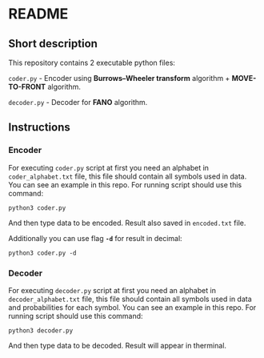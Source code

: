 # README

## Short description

This repository contains 2 executable python files:


`coder.py` - Encoder using **Burrows–Wheeler transform** algorithm + **MOVE-TO-FRONT** algorithm.

`decoder.py` - Decoder for **FANO** algorithm.

## Instructions

### Encoder

For executing `coder.py` script at first you need an alphabet in `coder_alphabet.txt` file, this file should contain all symbols used in data. You can see an example in this repo. For running script should use this command:
```shell
python3 coder.py
```

And then type data to be encoded. Result also saved in `encoded.txt` file.

Additionally you can use flag **`-d`** for result in decimal:
```shell
python3 coder.py -d
```

### Decoder

For executing `decoder.py` script at first you need an alphabet in `decoder_alphabet.txt` file, this file should contain all symbols used in data and probabilities for each symbol. You can see an example in this repo. For running script should use this command:
```shell
python3 decoder.py
```

And then type data to be decoded. Result will appear in therminal.
